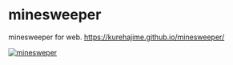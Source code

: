 # minesweeper
minesweeper for web.
https://kurehajime.github.io/minesweeper/

[
![minesweper](https://user-images.githubusercontent.com/4569916/187020236-9ecc4891-ab42-4acf-962c-fcee9cd63a16.gif)
](https://kurehajime.github.io/minesweeper/)
